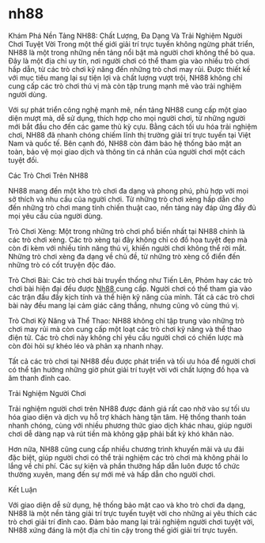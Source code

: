 # nh88
Khám Phá Nền Tảng NH88: Chất Lượng, Đa Dạng Và Trải Nghiệm Người Chơi Tuyệt Vời
Trong một thế giới giải trí trực tuyến không ngừng phát triển, NH88 là một trong những nền tảng nổi bật mà người chơi không thể bỏ qua. Đây là một địa chỉ uy tín, nơi người chơi có thể tham gia vào nhiều trò chơi hấp dẫn, từ các trò chơi kỹ năng đến những trò chơi may rủi. Được thiết kế với mục tiêu mang lại sự tiện lợi và chất lượng vượt trội, NH88 không chỉ cung cấp các trò chơi thú vị mà còn tập trung mạnh mẽ vào trải nghiệm người dùng.

Với sự phát triển công nghệ mạnh mẽ, nền tảng NH88 cung cấp một giao diện mượt mà, dễ sử dụng, thích hợp cho mọi người chơi, từ những người mới bắt đầu cho đến các game thủ kỳ cựu. Bằng cách tối ưu hóa trải nghiệm chơi, NH88 đã nhanh chóng chiếm lĩnh thị trường giải trí trực tuyến tại Việt Nam và quốc tế. Bên cạnh đó, NH88 còn đảm bảo hệ thống bảo mật an toàn, bảo vệ mọi giao dịch và thông tin cá nhân của người chơi một cách tuyệt đối.

Các Trò Chơi Trên NH88

NH88 mang đến một kho trò chơi đa dạng và phong phú, phù hợp với mọi sở thích và nhu cầu của người chơi. Từ những trò chơi xèng hấp dẫn cho đến những trò chơi mang tính chiến thuật cao, nền tảng này đáp ứng đầy đủ mọi yêu cầu của người dùng.

Trò Chơi Xèng: Một trong những trò chơi phổ biến nhất tại NH88 chính là các trò chơi xèng. Các trò xèng tại đây không chỉ có đồ họa tuyệt đẹp mà còn đi kèm với nhiều tính năng thú vị, khiến người chơi không thể rời mắt. Những trò chơi xèng đa dạng về chủ đề, từ những trò xèng cổ điển đến những trò có cốt truyện độc đáo.

Trò Chơi Bài: Các trò chơi bài truyền thống như Tiến Lên, Phỏm hay các trò chơi bài hiện đại đều được <a href="https://nh88-vn.com"> Nh88 </a>  cung cấp. Người chơi có thể tham gia vào các trận đấu đầy kịch tính và thể hiện kỹ năng của mình. Tất cả các trò chơi bài này đều mang lại cảm giác căng thẳng, nhưng cũng vô cùng thú vị.

Trò Chơi Kỹ Năng và Thể Thao: NH88 không chỉ tập trung vào những trò chơi may rủi mà còn cung cấp một loạt các trò chơi kỹ năng và thể thao điện tử. Các trò chơi này không chỉ yêu cầu người chơi có chiến lược mà còn đòi hỏi sự khéo léo và phản xạ nhanh nhạy.

Tất cả các trò chơi tại NH88 đều được phát triển và tối ưu hóa để người chơi có thể tận hưởng những giờ phút giải trí tuyệt vời với chất lượng đồ họa và âm thanh đỉnh cao.

Trải Nghiệm Người Chơi

Trải nghiệm người chơi trên NH88 được đánh giá rất cao nhờ vào sự tối ưu hóa giao diện và dịch vụ hỗ trợ khách hàng tận tâm. Hệ thống thanh toán nhanh chóng, cùng với nhiều phương thức giao dịch khác nhau, giúp người chơi dễ dàng nạp và rút tiền mà không gặp phải bất kỳ khó khăn nào.

Hơn nữa, NH88 cũng cung cấp nhiều chương trình khuyến mãi và ưu đãi đặc biệt, giúp người chơi có thể trải nghiệm các trò chơi mà không phải lo lắng về chi phí. Các sự kiện và phần thưởng hấp dẫn luôn được tổ chức thường xuyên, mang đến sự mới mẻ và hấp dẫn cho người chơi.

Kết Luận

Với giao diện dễ sử dụng, hệ thống bảo mật cao và kho trò chơi đa dạng, NH88 là một nền tảng giải trí trực tuyến tuyệt vời cho những ai yêu thích các trò chơi giải trí đỉnh cao. Đảm bảo mang lại trải nghiệm người chơi tuyệt vời, NH88 xứng đáng là một địa chỉ tin cậy trong thế giới giải trí trực tuyến.

